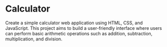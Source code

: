 # Calculator
Create a simple calculator web application using HTML, CSS, and JavaScript. This project aims to build a user-friendly interface where users can perform basic arithmetic operations such as addition, subtraction, multiplication, and division.
